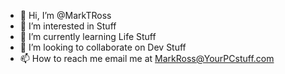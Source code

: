 - 👋 Hi, I’m @MarkTRoss
- 👀 I’m interested in Stuff
- 🌱 I’m currently learning Life Stuff
- 💞️ I’m looking to collaborate on Dev Stuff
- 📫 How to reach me email me at MarkRoss@YourPCstuff.com

<!---
MarkTRoss/MarkTRoss is a ✨ special ✨ repository because its `README.md` (this file) appears on your GitHub profile.
You can click the Preview link to take a look at your changes.
--->
